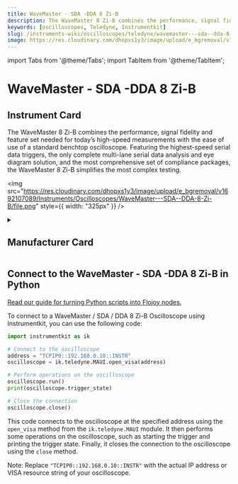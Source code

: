 ```yaml
---
title: WaveMaster - SDA -DDA 8 Zi-B
description: The WaveMaster 8 Zi-B combines the performance, signal fidelity and feature set needed for today’s high-speed measurements with the ease of use of a standard benchtop oscilloscope. Featuring the highest-speed serial data triggers, the only complete multi-lane serial data analysis and eye diagram solution, and the most comprehensive set of compliance packages, the WaveMaster 8 Zi-B simplifies the most complex testing.
keywords: [oscilloscopes, Teledyne, Instrumentkit]
slug: /instruments-wiki/oscilloscopes/teledyne/wavemaster---sda--dda-8-zi-b
image: https://res.cloudinary.com/dhopxs1y3/image/upload/e_bgremoval/v1692107089/Instruments/Oscilloscopes/WaveMaster---SDA--DDA-8-Zi-B/file.png
---
```


import Tabs from '@theme/Tabs';
import TabItem from '@theme/TabItem';

# WaveMaster - SDA -DDA 8 Zi-B

## Instrument Card

<div className="flex">

<div>

The WaveMaster 8 Zi-B combines the performance, signal fidelity and feature set needed for today’s high-speed measurements with the ease of use of a standard benchtop oscilloscope. Featuring the highest-speed serial data triggers, the only complete multi-lane serial data analysis and eye diagram solution, and the most comprehensive set of compliance packages, the WaveMaster 8 Zi-B simplifies the most complex testing.

</div>

<img src="https://res.cloudinary.com/dhopxs1y3/image/upload/e_bgremoval/v1692107089/Instruments/Oscilloscopes/WaveMaster---SDA--DDA-8-Zi-B/file.png" style={{ width: "325px" }} />

</div>

<details>
<summary><h2>Manufacturer Card</h2></summary>

<img src="https://res.cloudinary.com/dhopxs1y3/image/upload/v1692125958/Instruments/Vendor%20Logos/Teledyne.png" style={{ width: "100%", objectFit: "cover" }} />

Teledyne LeCroy is an American manufacturer of oscilloscopes, protocol analyzers and other test equipment. LeCroy is now a subsidiary of Teledyne Technologies. <a href="https://www.teledynelecroy.com/">Website</a>.

<ul>
  <li>Headquarters: USA</li>
  <li>Yearly Revenue (millions, USD): 5458.6</li>
</ul>
</details>

## Connect to the WaveMaster - SDA -DDA 8 Zi-B in Python

[Read our guide for turning Python scripts into Flojoy nodes.](https://docs.flojoy.ai/custom-nodes/creating-custom-node/)


<Tabs>
<TabItem value="Instrumentkit" label="Instrumentkit">

To connect to a WaveMaster / SDA / DDA 8 Zi-B Oscilloscope using Instrumentkit, you can use the following code:

```python
import instrumentkit as ik

# Connect to the oscilloscope
address = "TCPIP0::192.168.0.10::INSTR"
oscilloscope = ik.teledyne.MAUI.open_visa(address)

# Perform operations on the oscilloscope
oscilloscope.run()
print(oscilloscope.trigger_state)

# Close the connection
oscilloscope.close()
```

This code connects to the oscilloscope at the specified address using the `open_visa` method from the `ik.teledyne.MAUI` module. It then performs some operations on the oscilloscope, such as starting the trigger and printing the trigger state. Finally, it closes the connection to the oscilloscope using the `close` method.

Note: Replace `"TCPIP0::192.168.0.10::INSTR"` with the actual IP address or VISA resource string of your oscilloscope.

</TabItem>
</Tabs>